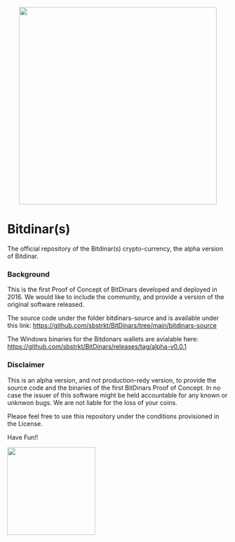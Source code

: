 <p align="center">
  <img src="https://user-images.githubusercontent.com/70914145/111924854-b2914080-8aa6-11eb-8ef7-370ba504bcc6.png" width="450" height="450" />
</p>

# Bitdinar(s) 
The official repository of the Bitdinar(s) crypto-currency, the alpha version of Bitdinar. 

### Background
This is the first Proof of Concept of BitDinars developed and deployed in 2016. We would like to include the community, and provide a version of the original software released. 

The source code under the folder bitdinars-source and is available under this link: https://github.com/sbstrkt/BitDinars/tree/main/bitdinars-source

The Windows binaries for the Bitdonars wallets are avialable here: https://github.com/sbstrkt/BitDinars/releases/tag/alpha-v0.0.1

### Disclaimer
This is an alpha version, and not production-redy version, to provide the source code and the binaries of the first BitDinars Proof of Concept. In no case the issuer of this software might be held accountable for any known or unknwon bugs. We are not liable for the loss of your coins. 

Please feel free to use this repository under the conditions provisioned in the License. 

Have Fun!!

<img src="https://art.pixilart.com/f28ab7070947b5f.gif" width="200" height="200" />



